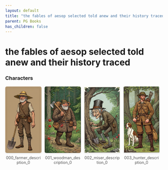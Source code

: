 ```yaml
---
layout: default
title: "the fables of aesop selected told anew and their history traced"
parent: PG Books
has_children: false
---
```



<style>
.image-gallery {
  display: flex;
  flex-wrap: wrap;
  justify-content: space-between;
  margin-bottom: 20px;
}

.image-row {
  display: flex;
  justify-content: flex-start;
  width: 100%;
  margin-bottom: 20px;
}

.image-item {
  width: 23%;
  margin-right: 2%;
  text-align: center;
}

.image-item:last-child {
  margin-right: 0;
}

.image-item img {
  width: 100%;
  height: auto;
  object-fit: cover;
  border-radius: 5px;
  box-shadow: 0 2px 4px rgba(0,0,0,0.1);
}

.image-item p {
  margin-top: 5px;
  font-size: 0.9em;
  color: #555;
}

.video-container {
  margin: 20px 0;
}
</style>


# the fables of aesop selected told anew and their history traced

<h3>Characters</h3>
<div class="image-gallery">
<div class="image-row">
  <div class="image-item">
    <img src="../../assets/pg_books_ai_generated_photos/the_fables_of_aesop_selected_told_anew_and_their_history_traced/characters/000_farmer_description_0.png" alt="000_farmer_description_0">
    <p>000_farmer_description_0</p>
  </div>
  <div class="image-item">
    <img src="../../assets/pg_books_ai_generated_photos/the_fables_of_aesop_selected_told_anew_and_their_history_traced/characters/001_woodman_description_0.png" alt="001_woodman_description_0">
    <p>001_woodman_description_0</p>
  </div>
  <div class="image-item">
    <img src="../../assets/pg_books_ai_generated_photos/the_fables_of_aesop_selected_told_anew_and_their_history_traced/characters/002_miser_description_0.png" alt="002_miser_description_0">
    <p>002_miser_description_0</p>
  </div>
  <div class="image-item">
    <img src="../../assets/pg_books_ai_generated_photos/the_fables_of_aesop_selected_told_anew_and_their_history_traced/characters/003_hunter_description_0.png" alt="003_hunter_description_0">
    <p>003_hunter_description_0</p>
  </div>
</div>
</div>

